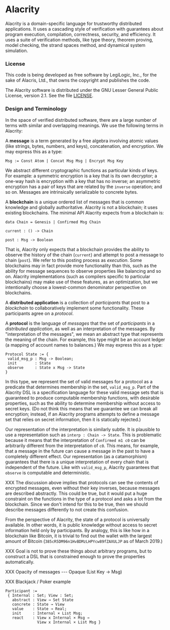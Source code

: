 # Alacrity

Alacrity is a domain-specific language for trustworthy distributed
applications. It uses a cascading style of verification with
guarantees about program execution, compilation, correctness,
security, and efficiency. It uses a suite of verification methods,
like type theory, theorem proving, model checking, the strand spaces
method, and dynamical system simulation.

### License

This code is being developed as free software by LegiLogic, Inc., for
the sake of Alacris, Ltd., that owns the copyright and publishes the
code.

The Alacrity software is distributed under the GNU Lesser General
Public License, version 2.1. See the file [LICENSE](LICENSE).

### Design and Terminology

In the space of verified distributed software, there are a large
number of terms with similar and overlapping meanings. We use the
following terms in Alacrity:

A **message** is a term generated by a free algebra involving atomic
values (like strings, bytes, numbers, and keys), concatenation, and
encryption. We may express this as a type:

```
Msg := Const Atom | Concat Msg Msg | Encrypt Msg Key
```

We abstract different cryptographic functions as particular kinds of
keys. For example: a symmetric encryption is a key that is its own
decryptor; a one-way hash is encryption with a key that has no
inverse; an asymmetric encryption has a pair of keys that are related
by the `inverse` operation; and so on. Messages are intrinsically
serializable to concrete bytes.

A **blockchain** is a unique ordered list of messages that is
common knowledge and globally authoritative. Alacrity is not a
blockchain; it uses existing blockchains. The minimal API Alacrity
expects from a blockchain is:

```
data Chain = Genesis | Confirmed Msg Chain

current : () -> Chain

post : Msg -> Boolean
```

That is, Alacrity only expects that a blockchain provides the ability
to observe the history of the chain (`current`) and attempt to post a
message to chain (`post`). We refer to this posting process as
*execution*. Some blockchains may in fact provide more functionality
than this, such as the ability for message sequences to observe
properties like balancing and so on. Alacrity implementations (such as
compilers specific to particular blockchains) may make use of these
features, as an optimization, but we intentionally choose a
lowest-common denominator perspective on blockchains.

A **distributed application** is a collection of _participants_ that post
to a _blockchain_ to collaboratively implement some functionality. These
participants agree on a _protocol_.

A **protocol** is the language of _messages_ that the set of
_participants_ in a _distributed application_, as well as an
interpretation of the messages.  By "interpretation of the messages",
we mean an abstract type that represents the meaning of the chain. For
example, this type might be an account ledger (a mapping of account
names to balances.)  We may express this as a type:

```
Protocol State := {
 valid_msg_p : Msg -> Boolean;
 init        : State
 observe     : State x Msg -> State
}
```

In this type, we represent the set of valid messages for a protocol as
a predicate that determines membership in the set, `valid_msg_p`. Part
of the Alacrity DSL is a specification language for these valid
message sets that is guaranteed to produce computable membership
functions, with desirable properties, such as the ability to determine
membership without access to secret keys. (Do not think this means
that we guarantee we can break all encryption; instead, if an Alacrity
programs attempts to define a message set that relies on secret
information, then it is statically rejected.)

Our representation of the interpretation is similarly subtle. It is
plausible to use a representation such as `interp : Chain ->
State`. This is problematic because it means that the interpretation
of `Confirmed m1 c0` can be arbitrarily different from the interpretation
of `c0`. This means, for example, that a message in the future can
cause a message in the past to have a completely different effect. Our
representation (as a catamorphism) guarantees that there is a unique
interpretation of every chain that is independent of the future. Like
with `valid_msg_p`, Alacrity guarantees that `observe` is computable
and deterministic.

XXX The discussion above implies that protocols can see the contents
of encrypted messages, even without their key inverses, because
messages are described abstractly. This could be true, but it would
put a huge constraint on the functions in the type of a protocol and
asks a lot from the blockchain. Since we don't intend for this to be
true, then we should describe messages differently to not create this
confusion.

From the perspective of Alacrity, the state of a protocol is
universally available. In other words, it is public knowledge without
access to secret information held only by participants. By analogy,
this is like how in a blockchain like Bitcoin, it is trivial to find
out the wallet with the largest amount of Bitcoin
(`385cR5DM96n1HvBDMzLHPYcw89fZAXULJP` as of March 2019.)

XXX Goal is not to prove these things about arbitrary programs, but to
construct a DSL that is constrained enough to prove the properties
automatically.

XXX Opacity of messages --- Opaque (List Key -> Msg)

XXX Blackjack / Poker example

```
Participant :=
 { Internal : Set; View : Set;
   abstract : View → Set State
   concrete : State → View  
   value    : State → Real;
   init     : Internal × List Msg;
   react    : View x Internal × Msg →
              View x Internal × List Msg }
```
